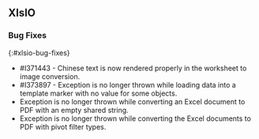 ## XlsIO

### Bug Fixes
{:#xlsio-bug-fixes}

* \#I371443 - Chinese text is now rendered properly in the worksheet to image conversion.
* \#I373897 - Exception is no longer thrown while loading data into a template marker with no value for some objects.
* Exception is no longer thrown while converting an Excel document to PDF with an empty shared string.
* Exception is no longer thrown while converting the Excel documents to PDF with pivot filter types.
